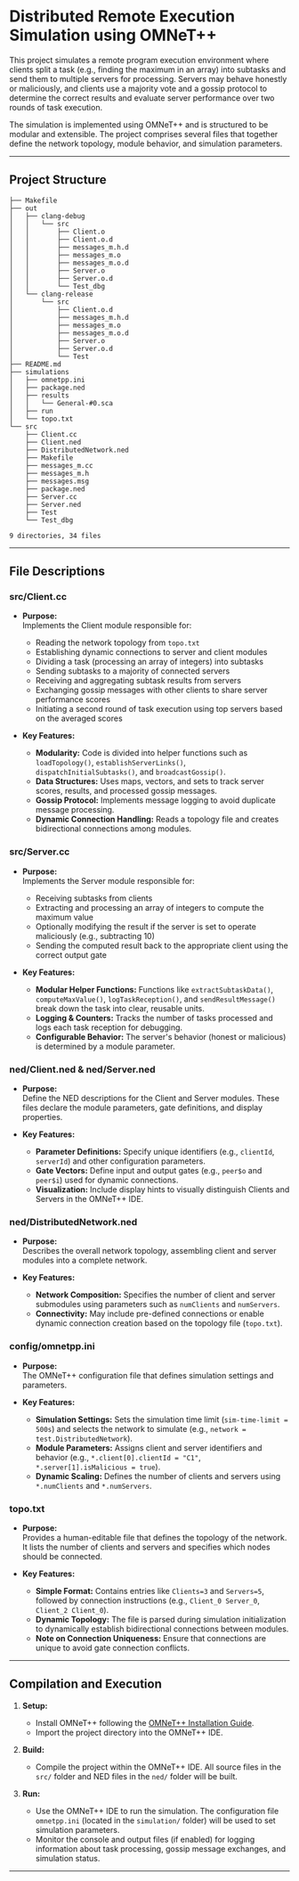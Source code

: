 
# Distributed Remote Execution Simulation using OMNeT++

This project simulates a remote program execution environment where clients split a task (e.g., finding the maximum in an array) into subtasks and send them to multiple servers for processing. Servers may behave honestly or maliciously, and clients use a majority vote and a gossip protocol to determine the correct results and evaluate server performance over two rounds of task execution.

The simulation is implemented using OMNeT++ and is structured to be modular and extensible. The project comprises several files that together define the network topology, module behavior, and simulation parameters.

---

## Project Structure

```
├── Makefile
├── out
│   ├── clang-debug
│   │   └── src
│   │       ├── Client.o
│   │       ├── Client.o.d
│   │       ├── messages_m.h.d
│   │       ├── messages_m.o
│   │       ├── messages_m.o.d
│   │       ├── Server.o
│   │       ├── Server.o.d
│   │       └── Test_dbg
│   └── clang-release
│       └── src
│           ├── Client.o.d
│           ├── messages_m.h.d
│           ├── messages_m.o
│           ├── messages_m.o.d
│           ├── Server.o
│           ├── Server.o.d
│           └── Test
├── README.md
├── simulations
│   ├── omnetpp.ini
│   ├── package.ned
│   ├── results
│   │   └── General-#0.sca
│   ├── run
│   └── topo.txt
└── src
    ├── Client.cc
    ├── Client.ned
    ├── DistributedNetwork.ned
    ├── Makefile
    ├── messages_m.cc
    ├── messages_m.h
    ├── messages.msg
    ├── package.ned
    ├── Server.cc
    ├── Server.ned
    ├── Test
    └── Test_dbg

9 directories, 34 files
```

---

## File Descriptions

### src/Client.cc
- **Purpose:**  
  Implements the Client module responsible for:
  - Reading the network topology from `topo.txt`
  - Establishing dynamic connections to server and client modules
  - Dividing a task (processing an array of integers) into subtasks
  - Sending subtasks to a majority of connected servers
  - Receiving and aggregating subtask results from servers
  - Exchanging gossip messages with other clients to share server performance scores
  - Initiating a second round of task execution using top servers based on the averaged scores

- **Key Features:**  
  - **Modularity:** Code is divided into helper functions such as `loadTopology()`, `establishServerLinks()`, `dispatchInitialSubtasks()`, and `broadcastGossip()`.
  - **Data Structures:** Uses maps, vectors, and sets to track server scores, results, and processed gossip messages.
  - **Gossip Protocol:** Implements message logging to avoid duplicate message processing.
  - **Dynamic Connection Handling:** Reads a topology file and creates bidirectional connections among modules.

### src/Server.cc
- **Purpose:**  
  Implements the Server module responsible for:
  - Receiving subtasks from clients
  - Extracting and processing an array of integers to compute the maximum value
  - Optionally modifying the result if the server is set to operate maliciously (e.g., subtracting 10)
  - Sending the computed result back to the appropriate client using the correct output gate

- **Key Features:**  
  - **Modular Helper Functions:** Functions like `extractSubtaskData()`, `computeMaxValue()`, `logTaskReception()`, and `sendResultMessage()` break down the task into clear, reusable units.
  - **Logging & Counters:** Tracks the number of tasks processed and logs each task reception for debugging.
  - **Configurable Behavior:** The server's behavior (honest or malicious) is determined by a module parameter.

### ned/Client.ned & ned/Server.ned
- **Purpose:**  
  Define the NED descriptions for the Client and Server modules. These files declare the module parameters, gate definitions, and display properties.
  
- **Key Features:**  
  - **Parameter Definitions:** Specify unique identifiers (e.g., `clientId`, `serverId`) and other configuration parameters.
  - **Gate Vectors:** Define input and output gates (e.g., `peer$o` and `peer$i`) used for dynamic connections.
  - **Visualization:** Include display hints to visually distinguish Clients and Servers in the OMNeT++ IDE.

### ned/DistributedNetwork.ned
- **Purpose:**  
  Describes the overall network topology, assembling client and server modules into a complete network.
  
- **Key Features:**  
  - **Network Composition:** Specifies the number of client and server submodules using parameters such as `numClients` and `numServers`.
  - **Connectivity:** May include pre-defined connections or enable dynamic connection creation based on the topology file (`topo.txt`).

### config/omnetpp.ini
- **Purpose:**  
  The OMNeT++ configuration file that defines simulation settings and parameters.
  
- **Key Features:**  
  - **Simulation Settings:** Sets the simulation time limit (`sim-time-limit = 500s`) and selects the network to simulate (e.g., `network = test.DistributedNetwork`).
  - **Module Parameters:** Assigns client and server identifiers and behavior (e.g., `*.client[0].clientId = "C1"`, `*.server[1].isMalicious = true`).
  - **Dynamic Scaling:** Defines the number of clients and servers using `*.numClients` and `*.numServers`.

### topo.txt
- **Purpose:**  
  Provides a human-editable file that defines the topology of the network. It lists the number of clients and servers and specifies which nodes should be connected.
  
- **Key Features:**  
  - **Simple Format:** Contains entries like `Clients=3` and `Servers=5`, followed by connection instructions (e.g., `Client_0 Server_0`, `Client_2 Client_0`).
  - **Dynamic Topology:** The file is parsed during simulation initialization to dynamically establish bidirectional connections between modules.
  - **Note on Connection Uniqueness:** Ensure that connections are unique to avoid gate connection conflicts.

---

## Compilation and Execution

1. **Setup:**
   - Install OMNeT++ following the [OMNeT++ Installation Guide](https://doc.omnetpp.org/omnetpp/InstallGuide.pdf).
   - Import the project directory into the OMNeT++ IDE.

2. **Build:**
   - Compile the project within the OMNeT++ IDE. All source files in the `src/` folder and NED files in the `ned/` folder will be built.

3. **Run:**
   - Use the OMNeT++ IDE to run the simulation. The configuration file `omnetpp.ini` (located in the `simulation/` folder) will be used to set simulation parameters.
   - Monitor the console and output files (if enabled) for logging information about task processing, gossip message exchanges, and simulation status.

---